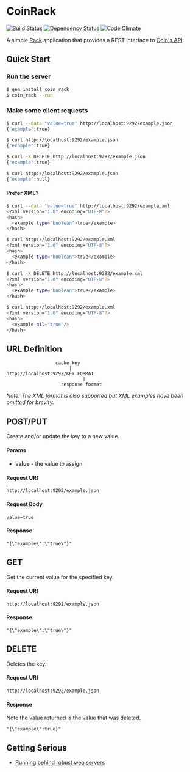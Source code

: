 # CoinRack

[![Build Status](https://travis-ci.org/hopsoft/coin_rack.png)](https://travis-ci.org/hopsoft/coin_rack)
[![Dependency Status](https://gemnasium.com/hopsoft/coin_rack.png)](https://gemnasium.com/hopsoft/coin_rack)
[![Code Climate](https://codeclimate.com/github/hopsoft/coin_rack.png)](https://codeclimate.com/github/hopsoft/coin_rack)

A simple [Rack](http://rack.github.com/) application that provides a
REST interface to [Coin's API](https://github.com/hopsoft/coin).

## Quick Start

### Run the server

```bash
$ gem install coin_rack
$ coin_rack --run
```

### Make some client requests

```bash
$ curl --data "value=true" http://localhost:9292/example.json
{"example":true}

$ curl http://localhost:9292/example.json
{"example":true}

$ curl -X DELETE http://localhost:9292/example.json
{"example":true}

$ curl http://localhost:9292/example.json
{"example":null}
```

#### Prefer XML?
```bash
$ curl --data "value=true" http://localhost:9292/example.xml
<?xml version="1.0" encoding="UTF-8"?>
<hash>
  <example type="boolean">true</example>
</hash>

$ curl http://localhost:9292/example.xml
<?xml version="1.0" encoding="UTF-8"?>
<hash>
  <example type="boolean">true</example>
</hash>

$ curl -X DELETE http://localhost:9292/example.xml
<?xml version="1.0" encoding="UTF-8"?>
<hash>
  <example type="boolean">true</example>
</hash>

$ curl http://localhost:9292/example.xml
<?xml version="1.0" encoding="UTF-8"?>
<hash>
  <example nil="true"/>
</hash>
```

## URL Definition

```
                  cache key
                       |
http://localhost:9292/KEY.FORMAT
                            |
                    response format
```

*Note: The XML format is also supported but XML examples have been omitted for brevity.*

## POST/PUT

Create and/or update the key to a new value.

#### Params

* **value** - the value to assign

#### Request URI

```
http://localhost:9292/example.json
```

#### Request Body

```
value=true
```

#### Response

```
"{\"example\":\"true\"}"
```

## GET

Get the current value for the specified key.

#### Request URI

```
http://localhost:9292/example.json
```

#### Response

```
"{\"example\":\"true\"}"
```

## DELETE

Deletes the key.

#### Request URI

```
http://localhost:9292/example.json
```

#### Response

Note the value returned is the value that was deleted.

```
"{\"example\":true}"
```

## Getting Serious

* [Running behind robust web servers](https://github.com/hopsoft/coin_rack/wiki/Running-behind-robust-web-servers)

